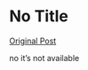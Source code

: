 # No Title

[Original Post](https://discourse.onlinedegree.iitm.ac.in/t/168832/17)

<p>no it’s not available</p>